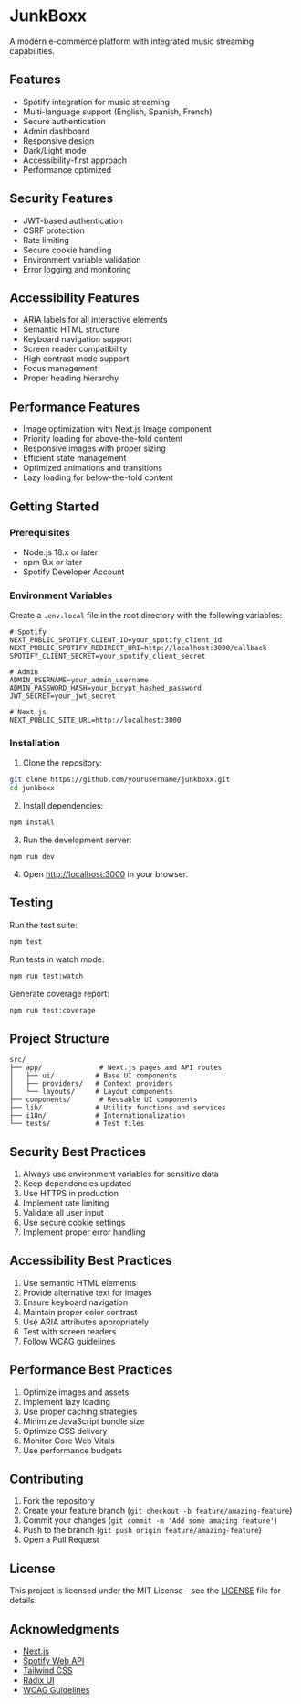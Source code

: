 # JunkBoxx

A modern e-commerce platform with integrated music streaming capabilities.

## Features

- Spotify integration for music streaming
- Multi-language support (English, Spanish, French)
- Secure authentication
- Admin dashboard
- Responsive design
- Dark/Light mode
- Accessibility-first approach
- Performance optimized

## Security Features

- JWT-based authentication
- CSRF protection
- Rate limiting
- Secure cookie handling
- Environment variable validation
- Error logging and monitoring

## Accessibility Features

- ARIA labels for all interactive elements
- Semantic HTML structure
- Keyboard navigation support
- Screen reader compatibility
- High contrast mode support
- Focus management
- Proper heading hierarchy

## Performance Features

- Image optimization with Next.js Image component
- Priority loading for above-the-fold content
- Responsive images with proper sizing
- Efficient state management
- Optimized animations and transitions
- Lazy loading for below-the-fold content

## Getting Started

### Prerequisites

- Node.js 18.x or later
- npm 9.x or later
- Spotify Developer Account

### Environment Variables

Create a `.env.local` file in the root directory with the following variables:

```env
# Spotify
NEXT_PUBLIC_SPOTIFY_CLIENT_ID=your_spotify_client_id
NEXT_PUBLIC_SPOTIFY_REDIRECT_URI=http://localhost:3000/callback
SPOTIFY_CLIENT_SECRET=your_spotify_client_secret

# Admin
ADMIN_USERNAME=your_admin_username
ADMIN_PASSWORD_HASH=your_bcrypt_hashed_password
JWT_SECRET=your_jwt_secret

# Next.js
NEXT_PUBLIC_SITE_URL=http://localhost:3000
```

### Installation

1. Clone the repository:
```bash
git clone https://github.com/yourusername/junkboxx.git
cd junkboxx
```

2. Install dependencies:
```bash
npm install
```

3. Run the development server:
```bash
npm run dev
```

4. Open [http://localhost:3000](http://localhost:3000) in your browser.

## Testing

Run the test suite:
```bash
npm test
```

Run tests in watch mode:
```bash
npm run test:watch
```

Generate coverage report:
```bash
npm run test:coverage
```

## Project Structure

```
src/
├── app/              # Next.js pages and API routes
│   ├── ui/          # Base UI components
│   ├── providers/   # Context providers
│   └── layouts/     # Layout components
├── components/       # Reusable UI components
├── lib/             # Utility functions and services
├── i18n/            # Internationalization
└── tests/           # Test files
```

## Security Best Practices

1. Always use environment variables for sensitive data
2. Keep dependencies updated
3. Use HTTPS in production
4. Implement rate limiting
5. Validate all user input
6. Use secure cookie settings
7. Implement proper error handling

## Accessibility Best Practices

1. Use semantic HTML elements
2. Provide alternative text for images
3. Ensure keyboard navigation
4. Maintain proper color contrast
5. Use ARIA attributes appropriately
6. Test with screen readers
7. Follow WCAG guidelines

## Performance Best Practices

1. Optimize images and assets
2. Implement lazy loading
3. Use proper caching strategies
4. Minimize JavaScript bundle size
5. Optimize CSS delivery
6. Monitor Core Web Vitals
7. Use performance budgets

## Contributing

1. Fork the repository
2. Create your feature branch (`git checkout -b feature/amazing-feature`)
3. Commit your changes (`git commit -m 'Add some amazing feature'`)
4. Push to the branch (`git push origin feature/amazing-feature`)
5. Open a Pull Request

## License

This project is licensed under the MIT License - see the [LICENSE](LICENSE) file for details.

## Acknowledgments

- [Next.js](https://nextjs.org/)
- [Spotify Web API](https://developer.spotify.com/documentation/web-api/)
- [Tailwind CSS](https://tailwindcss.com/)
- [Radix UI](https://www.radix-ui.com/)
- [WCAG Guidelines](https://www.w3.org/WAI/standards-guidelines/wcag/)
